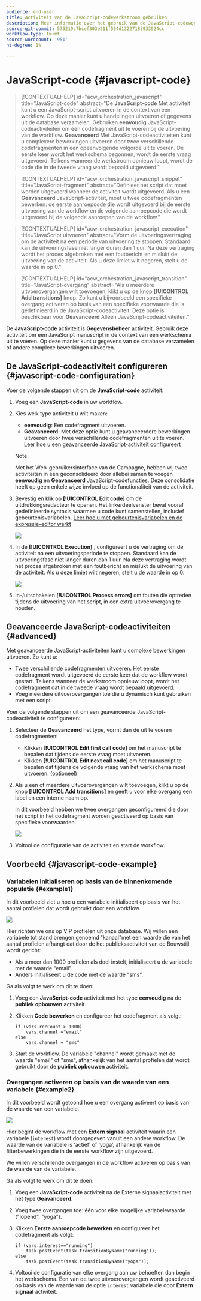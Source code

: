 ```yaml
---
audience: end-user
title: Activiteit van de JavaScript-codewerkstroom gebruiken
description: Meer informatie over het gebruik van de JavaScript-codeworkflowactiviteit
source-git-commit: 575219c7bcef303e211f504d13227183933924cc
workflow-type: tm+mt
source-wordcount: '951'
ht-degree: 1%

---
```


# JavaScript-code {#javascript-code}

>[!CONTEXTUALHELP]
>id="acw_orchestration_javascript"
>title="JavaScript-code"
>abstract="De **JavaScript-code** Met activiteit kunt u een JavaScript-script uitvoeren in de context van een workflow. Op deze manier kunt u handelingen uitvoeren of gegevens uit de database verzamelen. Gebruiken **eenvoudig** JavaScript-codeactiviteiten om één codefragment uit te voeren bij de uitvoering van de workflow. **Geavanceerd** Met JavaScript-codeactiviteiten kunt u complexere bewerkingen uitvoeren door twee verschillende codefragmenten in een opeenvolgende volgorde uit te voeren. De eerste keer wordt het werkschema begonnen, wordt de eerste vraag uitgevoerd. Telkens wanneer de werkstroom opnieuw loopt, wordt de code die in de tweede vraag wordt bepaald uitgevoerd."

>[!CONTEXTUALHELP]
>id="acw_orchestration_javascript_snippet"
>title="JavaScript-fragment"
>abstract="Definieer het script dat moet worden uitgevoerd wanneer de activiteit wordt uitgevoerd. Als u een **Geavanceerd** JavaScript-activiteit, moet u twee codefragmenten bewerken: de eerste aanroepcode die wordt uitgevoerd bij de eerste uitvoering van de workflow en de volgende aanroepcode die wordt uitgevoerd bij de volgende aanroepen van de workflow."

>[!CONTEXTUALHELP]
>id="acw_orchestration_javascript_execution"
>title="JavaScript uitvoeren"
>abstract="Vorm de uitvoeringsvertraging om de activiteit na een periode van uitvoering te stoppen. Standaard kan de uitvoeringsfase niet langer duren dan 1 uur. Na deze vertraging wordt het proces afgebroken met een foutbericht en mislukt de uitvoering van de activiteit. Als u deze limiet wilt negeren, stelt u de waarde in op 0."

>[!CONTEXTUALHELP]
>id="acw_orchestration_javascript_transition"
>title="JavaScript-overgang"
>abstract="Als u meerdere uitvoerovergangen wilt toevoegen, klikt u op de knop **[!UICONTROL Add transitions]** knop. Zo kunt u bijvoorbeeld een specifieke overgang activeren op basis van een specifieke voorwaarde die is gedefinieerd in de JavaScript-codeactiviteit. Deze optie is beschikbaar voor **Geavanceerd** Alleen JavaScript-codeactiviteiten."

De **JavaScript-code** activiteit is **Gegevensbeheer** activiteit. Gebruik deze activiteit om een JavaScript manuscript in de context van een werkschema uit te voeren. Op deze manier kunt u gegevens van de database verzamelen of andere complexe bewerkingen uitvoeren.

## De JavaScript-codeactiviteit configureren {#javascript-code-configuration}

Voer de volgende stappen uit om de **JavaScript-code** activiteit:

1. Voeg een **JavaScript-code** in uw workflow.

1. Kies welk type activiteit u wilt maken:

   * **eenvoudig**: Eén codefragment uitvoeren.
   * **Geavanceerd**: Met deze optie kunt u geavanceerdere bewerkingen uitvoeren door twee verschillende codefragmenten uit te voeren. [Leer hoe u een geavanceerde JavaScript-activiteit configureert](#advanced)

   >[!NOTE]
   >
   >Met het Web-gebruikersinterface van de Campagne, hebben wij twee activiteiten in één geconsolideerd door allebei samen te voegen **eenvoudig** en **Geavanceerd** JavaScript-codefuncties. Deze consolidatie heeft op geen enkele wijze invloed op de functionaliteit van de activiteit.

1. Bevestig en klik op **[!UICONTROL Edit code]** om de uitdrukkingsredacteur te openen. Het linkerdeelvenster bevat vooraf gedefinieerde syntaxis waarmee u code kunt samenstellen, inclusief gebeurtenisvariabelen. [Leer hoe u met gebeurtenisvariabelen en de expressie-editor werkt](../event-variables.md)

   ![](../assets/javascript-editor.png)

1. In de **[!UICONTROL Execution]** , configureert u de vertraging om de activiteit na een uitvoeringsperiode te stoppen. Standaard kan de uitvoeringsfase niet langer duren dan 1 uur. Na deze vertraging wordt het proces afgebroken met een foutbericht en mislukt de uitvoering van de activiteit. Als u deze limiet wilt negeren, stelt u de waarde in op 0.

   ![](../assets/javascript-config.png)

1. In-/uitschakelen **[!UICONTROL Process errors]** om fouten die optreden tijdens de uitvoering van het script, in een extra uitvoerovergang te houden.

## Geavanceerde JavaScript-codeactiviteiten {#advanced}

Met geavanceerde JavaScript-activiteiten kunt u complexe bewerkingen uitvoeren. Zo kunt u:

* Twee verschillende codefragmenten uitvoeren. Het eerste codefragment wordt uitgevoerd de eerste keer dat de workflow wordt gestart. Telkens wanneer de werkstroom opnieuw loopt, wordt het codefragment dat in de tweede vraag wordt bepaald uitgevoerd.
* Voeg meerdere uitvoerovergangen toe die u dynamisch kunt gebruiken met een script.

Voer de volgende stappen uit om een geavanceerde JavaScript-codeactiviteit te configureren:

1. Selecteer de **Geavanceerd** het type, vormt dan de uit te voeren codefragmenten:

   * Klikken **[!UICONTROL Edit first call code]** om het manuscript te bepalen dat tijdens de eerste vraag moet uitvoeren.
   * Klikken **[!UICONTROL Edit next call code]** om het manuscript te bepalen dat tijdens de volgende vraag van het werkschema moet uitvoeren. (optioneel)

1. Als u een of meerdere uitvoerovergangen wilt toevoegen, klikt u op de knop **[!UICONTROL Add transitions]** en geeft u voor elke overgang een label en een interne naam op.

   In dit voorbeeld hebben we twee overgangen geconfigureerd die door het script in het codefragment worden geactiveerd op basis van specifieke voorwaarden.

   ![](../assets/javascript-transitions.png)

1. Voltooi de configuratie van de activiteit en start de workflow.

## Voorbeeld {#javascript-code-example}

### Variabelen initialiseren op basis van de binnenkomende populatie {#example1}

In dit voorbeeld ziet u hoe u een variabele initialiseert op basis van het aantal profielen dat wordt gebruikt door een workflow.

![](../assets/javascript-example1.png)

Hier richten we ons op VIP profielen uit onze database. Wij willen een variabele tot stand brengen genoemd &quot;kanaal&quot;met een waarde die van het aantal profielen afhangt dat door de het publieksactiviteit van de Bouwstijl wordt gericht:

* Als u meer dan 1000 profielen als doel instelt, initialiseert u de variabele met de waarde &quot;email&quot;.
* Anders initialiseert u de code met de waarde &quot;sms&quot;.

Ga als volgt te werk om dit te doen:

1. Voeg een **JavaScript-code** activiteit met het type **eenvoudig** na de **publiek opbouwen** activiteit.

1. Klikken **Code bewerken** en configureer het codefragment als volgt:

   ```
   if (vars.recCount > 1000)
       vars.channel ="email"
   else
       vars.channel = "sms"
   ```

1. Start de workflow. De variabele &quot;channel&quot; wordt gemaakt met de waarde &quot;email&quot; of &quot;sms&quot;, afhankelijk van het aantal profielen dat wordt gebruikt door de **publiek opbouwen** activiteit.

### Overgangen activeren op basis van de waarde van een variabele {#example2}

In dit voorbeeld wordt getoond hoe u een overgang activeert op basis van de waarde van een variabele.

![](../assets/javascript-example2-transitions.png)

Hier begint de workflow met een **Extern signaal** activiteit waarin een variabele (`interest`) wordt doorgegeven vanuit een andere workflow. De waarde van de variabele is ‘actief’ of ‘yoga’, afhankelijk van de filterbewerkingen die in de eerste workflow zijn uitgevoerd.

We willen verschillende overgangen in de workflow activeren op basis van de waarde van de variabele.

Ga als volgt te werk om dit te doen:

1. Voeg een **JavaScript-code** activiteit na de Externe signaalactiviteit met het type **Geavanceerd**.

1. Voeg twee overgangen toe: één voor elke mogelijke variabelewaarde (&quot;lopend&quot;, &quot;yoga&quot;).

1. Klikken **Eerste aanroepcode bewerken** en configureer het codefragment als volgt:

   ```
   if (vars.interest=="running")
       task.postEvent(task.transitionByName("running"));
   else
       task.postEvent(task.transitionByName("yoga"));
   ```

1. Voltooi de configuratie van elke overgang aan uw behoeften dan begin het werkschema. Een van de twee uitvoerovergangen wordt geactiveerd op basis van de waarde van de optie `interest` variabele die door **Extern signaal** activiteit.
